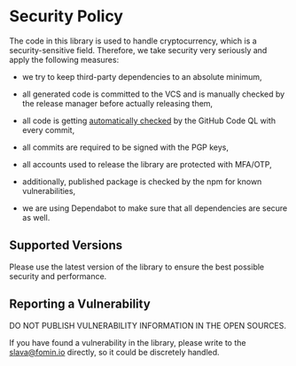 
# Security Policy

The code in this library is used to handle cryptocurrency,
which is a security-sensitive field. Therefore, we take
security very seriously and apply the following measures:

- we try to keep third-party dependencies to an absolute
  minimum,

- all generated code is committed to the VCS and is manually
  checked by the release manager before actually releasing
  them,

- all code is getting [automatically checked](https://github.com/ton-js/json-parser/security/code-scanning)
  by the GitHub Code QL with every commit,

- all commits are required to be signed with the PGP keys,

- all accounts used to release the library are protected
  with MFA/OTP,

- additionally, published package is checked by the npm for
  known vulnerabilities,

- we are using Dependabot to make sure that all dependencies
  are secure as well.


## Supported Versions

Please use the latest version of the library to ensure the
best possible security and performance.


## Reporting a Vulnerability

DO NOT PUBLISH VULNERABILITY INFORMATION IN THE OPEN SOURCES.

If you have found a vulnerability in the library, please
write to the [slava@fomin.io](mailto:slava@fomin.io) directly,
so it could be discretely handled.
